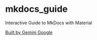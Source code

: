 # mkdocs_guide
Interactive Guide to MkDocs with Material

[Built by Gemini Google](https://gemini.google.com/app/2f28c63066e3c7f1)

